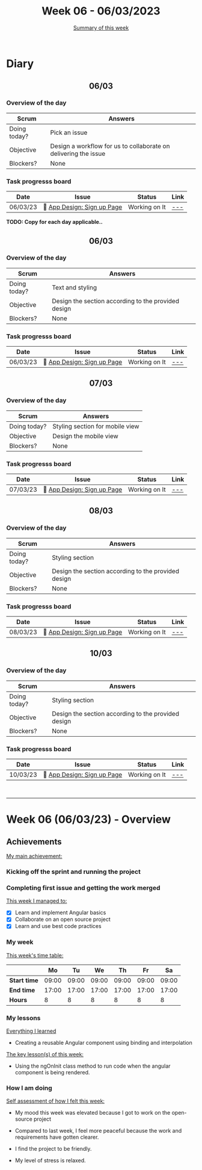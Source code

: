 


<!-- 
  Welcome to your weekly agenda.
  In this agenda, you will note down day to day progress.
-->

<h1 align="center">Week 06 - 06/03/2023</h1>

<p align="center"><a href="#summary">Summary of this week</a></p>

<br/>

<!-- 
  -- SECTION: OVERVIEW
  -- For each day, fill out your diary
  -->

<h1>Diary</h1>

<h2 align="center">06/03</h2>

### Overview of the day

<!-- Fill out the daily scrum table 
  -- Doing today? - What are you working on today?
  -- Objective?   - What do you hope to achieve today?
  -- Blockers?    - Any blockers? Anywhere you need help?
-->

| Scrum	       | Answers 	| 
|----------	   |-------	  |
| Doing today? | Pick an issue |
| Objective    | Design a workflow for us to collaborate on delivering the issue |
| Blockers?    | None |

### Task progresss board

<!-- List all the tasks and bounties in progress this week -->

| Date     	| Issue 	| Status 	| Link 	|
|----------	|-------	|--------	|------	|
| 06/03/23 	| 🏇 [App Design: Sign up Page](https://github.com/italanta/elewa/issues/130) | Working on It | [---]() |

**TODO: Copy for each day applicable..**

<h2 align="center">06/03</h2>

### Overview of the day

<!-- Fill out the daily scrum table 
  -- Doing today? - What are you working on today?
  -- Objective?   - What do you hope to achieve today?
  -- Blockers?    - Any blockers? Anywhere you need help?
-->

| Scrum	       | Answers 	| 
|----------	   |-------	  |
| Doing today? | Text and styling |
| Objective    | Design the section according to the provided design |
| Blockers?    | None |

### Task progresss board

<!-- List all the tasks and bounties in progress this week -->

| Date     	| Issue 	| Status 	| Link 	|
|----------	|-------	|--------	|------	|
| 06/03/23 	| 🏇 [App Design: Sign up Page](https://github.com/italanta/elewa/issues/130) | Working on It | [---]() |

<h2 align="center">07/03</h2>


### Overview of the day

<!-- Fill out the daily scrum table 
  -- Doing today? - What are you working on today?
  -- Objective?   - What do you hope to achieve today?
  -- Blockers?    - Any blockers? Anywhere you need help?
-->

| Scrum	       | Answers 	| 
|----------	   |-------	  |
| Doing today? | Styling section for mobile view |
| Objective    | Design the mobile view |
| Blockers?    | None |

### Task progresss board

<!-- List all the tasks and bounties in progress this week -->

| Date     	| Issue 	| Status 	| Link 	|
|----------	|-------	|--------	|------	|
| 07/03/23 	| 🏇 [App Design: Sign up Page](https://github.com/italanta/elewa/issues/130) | Working on It | [---]() |
<h2 align="center">08/03</h2>

### Overview of the day

<!-- Fill out the daily scrum table 
  -- Doing today? - What are you working on today?
  -- Objective?   - What do you hope to achieve today?
  -- Blockers?    - Any blockers? Anywhere you need help?
-->

| Scrum	       | Answers 	| 
|----------	   |-------	  |
| Doing today? | Styling section|
| Objective    | Design the section according to the provided design|
| Blockers?    | None |

### Task progresss board

<!-- List all the tasks and bounties in progress this week -->

| Date     	| Issue 	| Status 	| Link 	|
|----------	|-------	|--------	|------	|
| 08/03/23 	| 🏇 [App Design: Sign up Page](https://github.com/italanta/elewa/issues/130) | Working on It | [---]() |

<h2 align="center">10/03</h2>

### Overview of the day

<!-- Fill out the daily scrum table 
  -- Doing today? - What are you working on today?
  -- Objective?   - What do you hope to achieve today?
  -- Blockers?    - Any blockers? Anywhere you need help?
-->

| Scrum	       | Answers 	| 
|----------	   |-------	  |
| Doing today? | Styling section|
| Objective    | Design the section according to the provided design|
| Blockers?    | None |

### Task progresss board

<!-- List all the tasks and bounties in progress this week -->

| Date     	| Issue 	| Status 	| Link 	|
|----------	|-------	|--------	|------	|
| 10/03/23 	| 🏇 [App Design: Sign up Page](https://github.com/italanta/elewa/issues/130) | Working on It | [---]() |

<br/>

<hr id="summary" />
<!-- Fill this section at the end of each week, -->

# Week 06 (06/03/23) - Overview

<!-- What was your main achievement -->
<h2>Achievements</h2>

<u>My main achievement:</u>

<!-- Write the achievement you are most proud off in one line! -->
<h3 align="left">Kicking off the sprint and running the project</h3>
<h3 align="left">Completing first issue and getting the work merged</h3>

<!-- List all your achievement -->
<u>This week I managed to:</u>

- [x] Learn and implement Angular basics
- [x] Collaborate on an open source project
- [x] Learn and use best code practices

### My week
<!-- Keep track of your time table daily -->
<u>This week's time table:</u>

|                | Mo | Tu 	| We 	| Th | Fr | Sa |
|---             |---	|---	|---  |--- |--- |--- |
| **Start time** |  09:00  |  09:00   |   09:00  |  09:00  | 09:00   |  09:00  |
| **End time**	 |  17:00  |   17:00  |  17:00   |  17:00  |  17:00  | 17:00   |
| **Hours**	     | 8  | 8   | 8   | 8  | 8  | 8  |

### My lessons
<!-- What did I learn? -->
<u>Everything I learned</u>

- Creating a reusable Angular component using binding and interpolation

<u>The key lesson(s) of this week:</u>

- Using the ngOnInit class method to run code when the angular component is being rendered.

### How I am doing
<!-- How did you feel? -->
<u>Self assessment of how I felt this week:</u>

- My mood this week was elevated because I got to work on the open-source project
  
- Compared to last week, I feel more peaceful because the work and requirements have gotten clearer.

- I find the project to be friendly.

- My level of stress is relaxed.